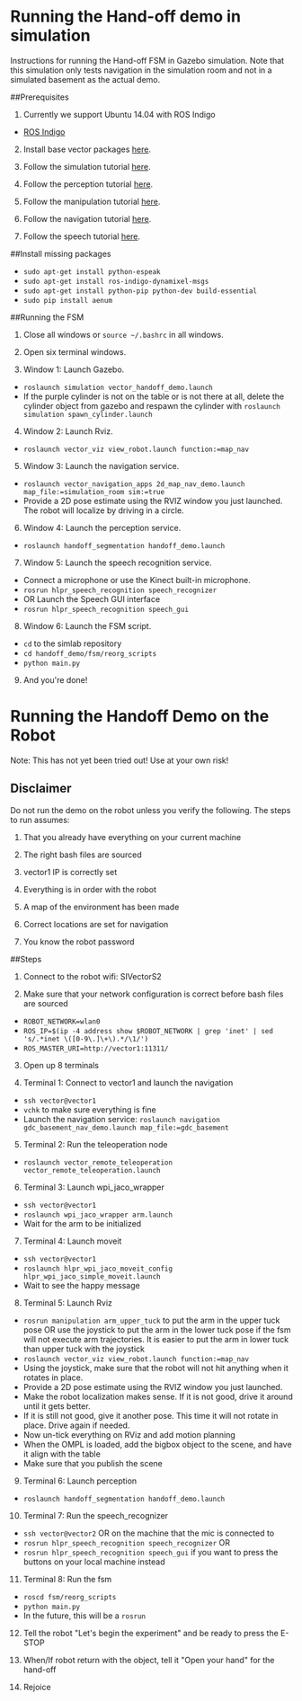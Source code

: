 # Running the Hand-off demo in simulation
Instructions for running the Hand-off FSM in Gazebo simulation. Note that this simulation only tests navigation in the simulation room and not in a simulated basement as the actual demo.

##Prerequisites
1. Currently we support Ubuntu 14.04 with ROS Indigo
  - [ROS Indigo](http://wiki.ros.org/indigo/Installation/Ubuntu)

2. Install base vector packages [here](https://github.com/StanleyInnovation/vector_v1/wiki/Setup-Instructions).

3. Follow the simulation tutorial [here](https://github.com/HLP-R/hlpr_simulator/wiki/Getting%20Started).

4. Follow the perception tutorial [here](https://github.com/HLP-R/hlpr_perception/wiki).

5. Follow the manipulation tutorial [here](https://github.com/HLP-R/hlpr_manipulation/wiki/Getting%20Started).

6. Follow the navigation tutorial [here](https://github.com/StanleyInnovation/vector_v1/wiki/Navigation).

7. Follow the speech tutorial [here](https://github.com/HLP-R/hlpr_speech/wiki/Getting%20Started).

##Install missing packages
  - `sudo apt-get install python-espeak`
  - `sudo apt-get install ros-indigo-dynamixel-msgs`
  - `sudo apt-get install python-pip python-dev build-essential`
  - `sudo pip install aenum`

##Running the FSM
1. Close all windows or `source ~/.bashrc` in all windows.

2. Open six terminal windows.

3. Window 1: Launch Gazebo.
  - `roslaunch simulation vector_handoff_demo.launch`
  - If the purple cylinder is not on the table or is not there at all, delete the cylinder object from gazebo and respawn the cylinder with `roslaunch simulation spawn_cylinder.launch`

4. Window 2: Launch Rviz.
  - `roslaunch vector_viz view_robot.launch function:=map_nav`
  
5. Window 3: Launch the navigation service.
  - `roslaunch vector_navigation_apps 2d_map_nav_demo.launch map_file:=simulation_room sim:=true`
  - Provide a 2D pose estimate using the RVIZ window you just launched. The robot will localize by driving in a circle.

6. Window 4: Launch the perception service.
  - `roslaunch handoff_segmentation handoff_demo.launch`

7. Window 5: Launch the speech recognition service.
  - Connect a microphone or use the Kinect built-in microphone.
  - `rosrun hlpr_speech_recognition speech_recognizer`
  - OR Launch the Speech GUI interface
  - `rosrun hlpr_speech_recognition speech_gui`

8. Window 6: Launch the FSM script.
  - `cd` to the simlab repository
  - `cd handoff_demo/fsm/reorg_scripts`
  - `python main.py`

9. And you're done!

# Running the Handoff Demo on the Robot

Note: This has not yet been tried out! Use at your own risk!

## Disclaimer

Do not run the demo on the robot unless you verify the following. The steps to run assumes:

1. That you already have everything on your current machine 

2. The right bash files are sourced 

3. vector1 IP is correctly set

4. Everything is in order with the robot 

5. A map of the environment has been made 

6. Correct locations are set for navigation

7. You know the robot password

##Steps

1. Connect to the robot wifi: SIVectorS2

2. Make sure that your network configuration is correct before bash files are sourced
  - `ROBOT_NETWORK=wlan0`
  - `ROS_IP=$(ip -4 address show $ROBOT_NETWORK | grep 'inet' | sed 's/.*inet \([0-9\.]\+\).*/\1/')`
  - `ROS_MASTER_URI=http://vector1:11311/`

3. Open up 8 terminals

4. Terminal 1: Connect to vector1 and launch the navigation
  - `ssh vector@vector1`
  - `vchk` to make sure everything is fine
  - Launch the navigation service: `roslaunch navigation gdc_basement_nav_demo.launch map_file:=gdc_basement`

5. Terminal 2: Run the teleoperation node
  - `roslaunch vector_remote_teleoperation vector_remote_teleoperation.launch`

6. Terminal 3: Launch wpi_jaco_wrapper
  - `ssh vector@vector1`
  - `roslaunch wpi_jaco_wrapper arm.launch`
  - Wait for the arm to be initialized

7. Terminal 4: Launch moveit
  - `ssh vector@vector1`
  - `roslaunch hlpr_wpi_jaco_moveit_config hlpr_wpi_jaco_simple_moveit.launch`
  - Wait to see the happy message

8. Terminal 5: Launch Rviz
  - `rosrun manipulation arm_upper_tuck` to put the arm in the upper tuck pose OR use the joystick to put the arm in the lower tuck pose if the fsm will not execute arm trajectories. It is easier to put the arm in lower tuck than upper tuck with the joystick
  - `roslaunch vector_viz view_robot.launch function:=map_nav`
  - Using the joystick, make sure that the robot will not hit anything when it rotates in place. 
  - Provide a 2D pose estimate using the RVIZ window you just launched. 
  - Make the robot localization makes sense. If it is not good, drive it around until it gets better.
  - If it is still not good, give it another pose. This time it will not rotate in place. Drive again if needed.
  - Now un-tick everything on RViz and add motion planning
  - When the OMPL is loaded, add the bigbox object to the scene, and have it align with the table
  - Make sure that you publish the scene

9. Terminal 6: Launch perception
  - `roslaunch handoff_segmentation handoff_demo.launch`

10. Terminal 7: Run the speech_recognizer 
  - `ssh vector@vector2` OR on the machine that the mic is connected to
  - `rosrun hlpr_speech_recognition speech_recognizer` OR
  - `rosrun hlpr_speech_recognition speech_gui` if you want to press the buttons on your local machine instead

11. Terminal 8: Run the fsm
  - `roscd fsm/reorg_scripts`
  - `python main.py`
  - In the future, this will be a `rosrun`

12. Tell the robot "Let's begin the experiment" and be ready to press the E-STOP

13. When/If robot return with the object, tell it "Open your hand" for the hand-off

14. Rejoice
